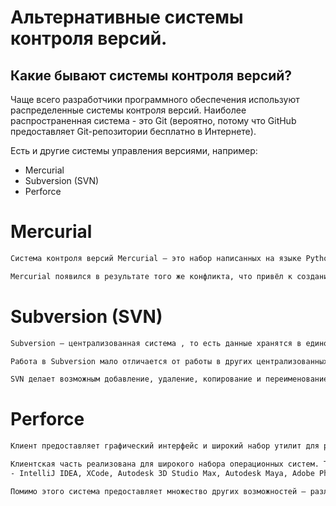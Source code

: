 # **Альтернативные системы контроля версий.**

## Какие бывают системы контроля версий?

Чаще всего разработчики программного обеспечения используют распределенные системы контроля версий. Наиболее распространенная система - это Git (вероятно, потому что GitHub предоставляет Git-репозитории бесплатно в Интернете). 

Есть и другие системы управления версиями, например:
- Mercurial
- Subversion (SVN) 
- Perforce

# Mercurial
```sh
Система контроля версий Mercurial — это набор написанных на языке Python скриптов, позволяющих сохранять различные версии кода в репозиториях.

Mercurial появился в результате того же конфликта, что привёл к созданию Git. Автором новой системы стал Мэт Мэкол (Matt Mackall)
```

# Subversion (SVN)

```sh
Subversion — централизованная система , то есть данные хранятся в едином хранилище. Хранилище может располагаться на локальном диске или на сетевом сервере.

Работа в Subversion мало отличается от работы в других централизованных системах управления версиями.

SVN делает возможным добавление, удаление, копирование и переименование как файлов, так и каталогов. При этом каждый вновь добавленный файл начинает жизнь с чистого листа, сохраняя собственную историю изменений.
```

# Perforce

```sh
Клиент предоставляет графический интерфейс и широкий набор утилит для работы из командной строки. 

Клиентская часть реализована для широкого набора операционных систем. Также разработан большой набор плагинов, позволяющих интегрироваться с широким кругом сред разработки программного обеспечения и приложений других разработчиков: 
- IntelliJ IDEA, XCode, Autodesk 3D Studio Max, Autodesk Maya, Adobe Photoshop, Microsoft Office, Eclipse, emacs. 

Помимо этого система предоставляет множество других возможностей — различного вида извещения (notification), создание и обслуживание ветвей проекта (branching), с мощной системой слияний веток (merging), точки отката в базе данных (checkpoints) и взаимодействие с системами отслеживания ошибок (bug tracking).
```